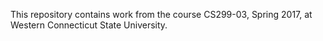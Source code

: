 This repository contains work from the course CS299-03, Spring 2017, at Western Connecticut State University.
